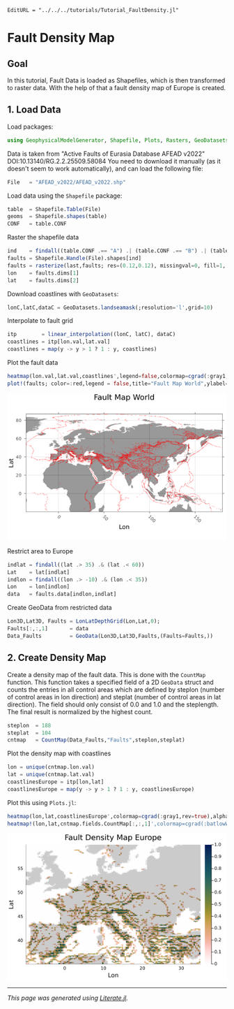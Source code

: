 ```@meta
EditURL = "../../../tutorials/Tutorial_FaultDensity.jl"
```

# Fault Density Map

## Goal
In this tutorial, Fault Data is loaded as Shapefiles, which is then transformed to raster data. With the help of that a fault density map of Europe is created.

## 1. Load Data

Load packages:

```julia
using GeophysicalModelGenerator, Shapefile, Plots, Rasters, GeoDatasets, Interpolations
```

Data is taken from "Active Faults of Eurasia Database AFEAD v2022" DOI:10.13140/RG.2.2.25509.58084
You need to download it manually (as it doesn't seem to work automatically), and can load the following file:

```julia
File   = "AFEAD_v2022/AFEAD_v2022.shp"
```

Load data using the `Shapefile` package:

```julia
table  = Shapefile.Table(File)
geoms  = Shapefile.shapes(table)
CONF   = table.CONF
```

Raster the shapefile data

```julia
ind    = findall((table.CONF .== "A") .| (table.CONF .== "B") .| (table.CONF .== "C"))
faults = Shapefile.Handle(File).shapes[ind]
faults = rasterize(last,faults; res=(0.12,0.12), missingval=0, fill=1, atol = 0.4, shape=:line)
lon    = faults.dims[1]
lat    = faults.dims[2]
```

Download coastlines with `GeoDatasets`:

```julia
lonC,latC,dataC = GeoDatasets.landseamask(;resolution='l',grid=10)
```

Interpolate to fault grid

```julia
itp        = linear_interpolation((lonC, latC), dataC)
coastlines = itp[lon.val,lat.val]
coastlines = map(y -> y > 1 ? 1 : y, coastlines)
```

Plot the fault data

```julia
heatmap(lon.val,lat.val,coastlines',legend=false,colormap=cgrad(:gray1,rev=true),alpha=0.4);
plot!(faults; color=:red,legend = false,title="Fault Map World",ylabel="Lat",xlabel="Lon")
```

![tutorial_Fault_Map](../assets/img/WorldMap.png)

Restrict area to Europe

```julia
indlat = findall((lat .> 35) .& (lat .< 60))
Lat    = lat[indlat]
indlon = findall((lon .> -10) .& (lon .< 35))
Lon    = lon[indlon]
data   = faults.data[indlon,indlat]
```

Create GeoData from restricted data

```julia
Lon3D,Lat3D, Faults = LonLatDepthGrid(Lon,Lat,0);
Faults[:,:,1]       = data
Data_Faults         = GeoData(Lon3D,Lat3D,Faults,(Faults=Faults,))
```

## 2. Create Density Map
Create a density map of the fault data. This is done with the `CountMap` function. This function takes a specified field of a 2D `GeoData` struct and counts the entries in all control areas which are defined by steplon (number of control areas in lon direction) and steplat (number of control areas in lat direction). The field should only consist of 0.0 and 1.0 and the steplength. The final result is normalized by the highest count.

```julia
steplon  = 188
steplat  = 104
cntmap   = CountMap(Data_Faults,"Faults",steplon,steplat)
```

Plot the density map with coastlines

```julia
lon = unique(cntmap.lon.val)
lat = unique(cntmap.lat.val)
coastlinesEurope = itp[lon,lat]
coastlinesEurope = map(y -> y > 1 ? 1 : y, coastlinesEurope)
```

Plot this using `Plots.jl`:

```julia
heatmap(lon,lat,coastlinesEurope',colormap=cgrad(:gray1,rev=true),alpha=1.0);
heatmap!(lon,lat,cntmap.fields.CountMap[:,:,1]',colormap=cgrad(:batlowW,rev=true),alpha = 0.8,legend=true,title="Fault Density Map Europe",ylabel="Lat",xlabel="Lon")
```

![tutorial_Fault_Map](../assets/img/FaultDensity.png)

---

*This page was generated using [Literate.jl](https://github.com/fredrikekre/Literate.jl).*

